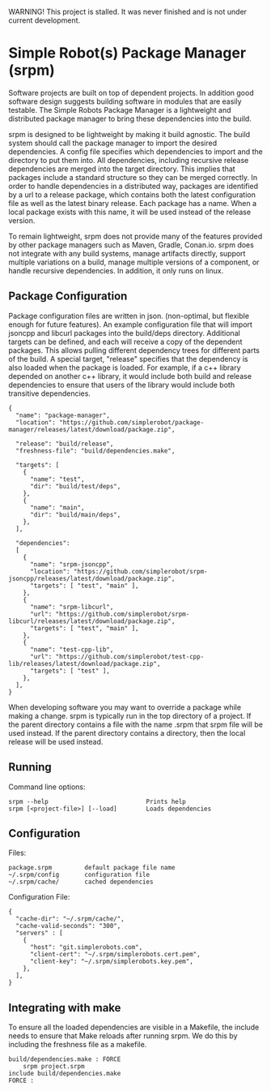 WARNING! This project is stalled. It was never finished and is not under current development.

# Simple Robot(s) Package Manager (srpm)
Software projects are built on top of dependent projects. In addition good
software design suggests building software in modules that are easily testable.
The Simple Robots Package Manager is a lightweight and distributed package
manager to bring these dependencies into the build.

srpm is designed to be lightweight by making it build agnostic. The build
system should call the package manager to import the desired dependencies. A
config file specifies which dependencies to import and the directory to put
them into.  All dependencies, including recursive release dependencies are
merged into the target directory.  This implies that packages include a
standard structure so they can be merged correctly.  In order to handle
dependencies in a distributed way, packages are identified by a url to a
release package, which contains both the latest configuration file as well
as the latest binary release.  Each package has a name.  When a local package
exists with this name, it will be used instead of the release version.

To remain lightweight, srpm does not provide many of the features provided by
other package managers such as Maven, Gradle, Conan.io. srpm does not integrate
with any build systems, manage artifacts directly, support multiple variations
on a build, manage multiple versions of a component, or handle recursive
dependencies. In addition, it only runs on linux.

## Package Configuration
Package configuration files are written in json. (non-optimal, but flexible
enough for future features). An example configuration file that will import
jsoncpp and libcurl packages into the build/deps directory.  Additional targets
can be defined, and each will receive a copy of the dependent packages.  This
allows pulling different dependency trees for different parts of the build.
A special target, "release" specifies that the dependency is also loaded when
the package is loaded.  For example, if a c++ library depended on another c++
library, it would include both build and release dependencies to ensure that
users of the library would include both transitive dependencies.

```
{
  "name": "package-manager",
  "location": "https://github.com/simplerobot/package-manager/releases/latest/download/package.zip",
 
  "release": "build/release",
  "freshness-file": "build/dependencies.make",
  
  "targets": [
    {
      "name": "test",
      "dir": "build/test/deps",
    },
    {
      "name": "main",
      "dir": "build/main/deps",
    },
  ],
  
  "dependencies":
  [
    {
      "name": "srpm-jsoncpp",
      "location": "https://github.com/simplerobot/srpm-jsoncpp/releases/latest/download/package.zip",
      "targets": [ "test", "main" ],
    },
    {
      "name": "srpm-libcurl",
      "url": "https://github.com/simplerobot/srpm-libcurl/releases/latest/download/package.zip",
      "targets": [ "test", "main" ],
    },
    {
      "name": "test-cpp-lib",
      "url": "https://github.com/simplerobot/test-cpp-lib/releases/latest/download/package.zip",
      "targets": [ "test" ],
    },
  ],
}
```

When developing software you may want to override a package while making a
change. srpm is typically run in the top directory of a project. If the parent
directory contains a file with the name <project>.srpm that srpm file will be
used instead.  If the parent directory contains a <project> directory, then
the local release will be used instead.

## Running

Command line options:
```
srpm --help                           Prints help
srpm [<project-file>] [--load]        Loads dependencies
```
## Configuration
Files:
```
package.srpm         default package file name
~/.srpm/config       configuration file
~/.srpm/cache/       cached dependencies
```
Configuration File:
```
{
  "cache-dir": "~/.srpm/cache/",
  "cache-valid-seconds": "300",
  "servers" : [
    {
      "host": "git.simplerobots.com",
      "client-cert": "~/.srpm/simplerobots.cert.pem",
      "client-key": "~/.srpm/simplerobots.key.pem",
    },
  ],
}
```
## Integrating with make
To ensure all the loaded dependencies are visible in a Makefile, the include
needs to ensure that Make reloads after running srpm.  We do this by including
the freshness file as a makefile.
```
build/dependencies.make : FORCE
	srpm project.srpm
include build/dependencies.make
FORCE :

```
